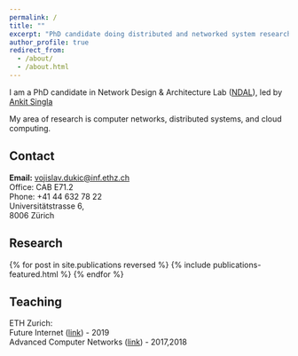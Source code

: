 ```yaml
---
permalink: /
title: ""
excerpt: "PhD candidate doing distributed and networked system research"
author_profile: true
redirect_from:
  - /about/
  - /about.html
---
```


I am a PhD candidate in Network Design & Architecture Lab (<a href="https://ndal.ethz.ch/">NDAL</a>), led by <a href="https://people.inf.ethz.ch/asingla/">Ankit Singla</a>

My area of research is computer networks, distributed systems, and cloud computing.

Contact
------
<b>Email:</b> vojislav.dukic@inf.ethz.ch <br/>
Office: CAB  E71.2 <br />
Phone: +41 44 632 78 22 <br />
Universitätstrasse 6, <br />
8006 Zürich <br />


Research
------

{% for post in site.publications reversed %}
  {% include publications-featured.html %}
{% endfor %}

Teaching
------
ETH Zurich:<br />
Future Internet (<a href="https://ndal.ethz.ch/courses/fi.html">link</a>) - 2019 <br />
Advanced Computer Networks (<a href="https://ndal.ethz.ch/courses/acn.html">link</a>) - 2017,2018 <br />
